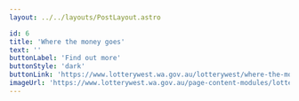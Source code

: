 ```yaml
---
layout: ../../layouts/PostLayout.astro

id: 6
title: 'Where the money goes'
text: ''
buttonLabel: 'Find out more'
buttonStyle: 'dark'
buttonLink: 'https://www.lotterywest.wa.gov.au/lotterywest/where-the-money-goes'
imageUrl: 'https://www.lotterywest.wa.gov.au/page-content-modules/lotterywest/where-the-money-goes/@@images/183b14bb-7e57-4719-bd20-cef0aa0cb28c.jpeg'
---
```



